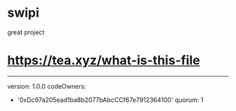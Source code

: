 # swipi
great project
# https://tea.xyz/what-is-this-file
---
version: 1.0.0
codeOwners:
  - '0xDc97a205ead1ba8b2077bAbcCCf67e7912364100'
quorum: 1
